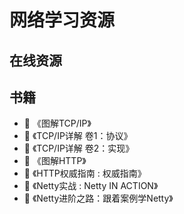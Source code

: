 # 网络学习资源

## 在线资源

## 书籍

* :book: 《图解TCP/IP》
* :book: 《TCP/IP详解 卷1：协议》
* :book: 《TCP/IP详解 卷2：实现》
* :book: 《图解HTTP》
* :book: 《HTTP权威指南 : 权威指南》
* :book: 《Netty实战 : Netty IN ACTION》
* :book: 《Netty进阶之路：跟着案例学Netty》



